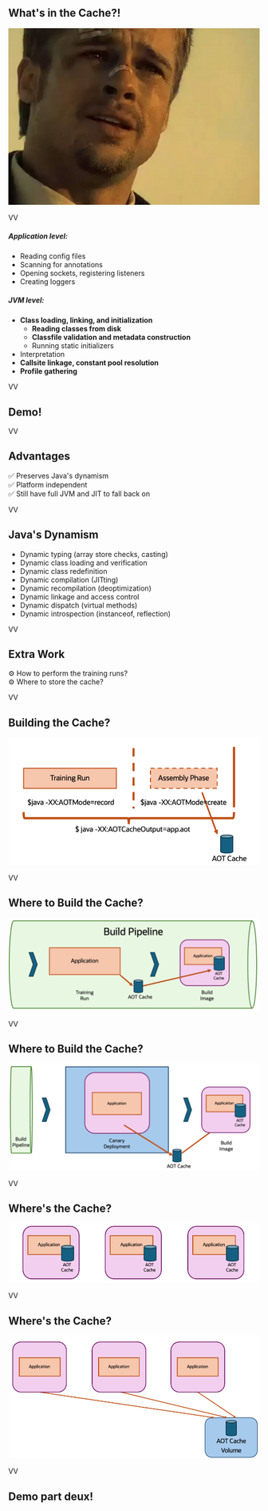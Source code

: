 ## What's in the Cache?! 

![](images/whats-in-the-box.png)

VV

##### Application level: 

* Reading config files
* Scanning for annotations
* Opening sockets, registering listeners
* Creating loggers

##### JVM level:

* **Class loading, linking, and initialization**
	* **Reading classes from disk**
	* **Classfile validation and metadata construction**
	* Running static initializers
* Interpretation
* **Callsite linkage, constant pool resolution**
* **Profile gathering**

VV

## Demo!

VV

## Advantages

✅ Preserves Java's dynamism 
<br/>
✅ Platform independent
<br/>
✅ Still have full JVM and JIT to fall back on

VV

## Java's Dynamism 

* Dynamic typing (array store checks, casting)
* Dynamic class loading and verification
* Dynamic class redefinition
* Dynamic compilation (JITting)
* Dynamic recompilation (deoptimization)
* Dynamic linkage and access control
* Dynamic dispatch (virtual methods)
* Dynamic introspection (instanceof, reflection)

VV

## Extra Work

⚙️ How to perform the training runs? <br/>
⚙️ Where to store the cache? <br/>



VV

## Building the Cache?


![](images/graphs/Slide4.png)

VV

## Where to Build the Cache?


![](images/graphs/Slide5.png)

VV

## Where to Build the Cache?


![](images/graphs/Slide6.png)



VV

## Where's the Cache?


![](images/graphs/Slide7.png)


VV

## Where's the Cache?


![](images/graphs/Slide8.png)



VV
	
## Demo part deux!



